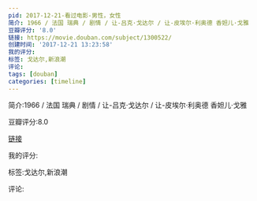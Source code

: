 ```yaml
---
pid: 2017-12-21-看过电影-男性，女性
简介: 1966 / 法国 瑞典 / 剧情 / 让-吕克·戈达尔 / 让-皮埃尔·利奥德 香妲儿·戈雅
豆瓣评分: '8.0'
链接: https://movie.douban.com/subject/1300522/
创建时间: '2017-12-21 13:23:58'
我的评分:
标签: 戈达尔,新浪潮
评论:
tags: [douban]
categories: [timeline]
---
```

简介:1966 / 法国 瑞典 / 剧情 / 让-吕克·戈达尔 / 让-皮埃尔·利奥德 香妲儿·戈雅

豆瓣评分:8.0

[链接](https://movie.douban.com/subject/1300522/)

我的评分:

标签:戈达尔,新浪潮

评论:

